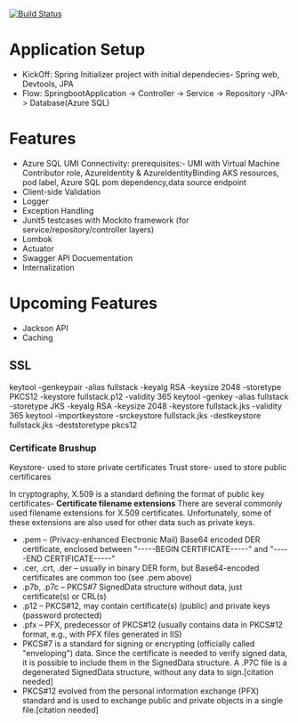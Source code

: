 [![Build Status](https://dev.azure.com/bahrinipun/demo-fullstack/_apis/build/status/cd-springboot-backend?branchName=master)](https://dev.azure.com/bahrinipun/demo-fullstack/_build/latest?definitionId=80&branchName=master)

# Application Setup
- KickOff: Spring Initializer project with initial dependecies- Spring web, Devtools, JPA
- Flow: SpringbootApplication -> Controller -> Service -> Repository -JPA-> Database(Azure SQL)

# Features
- Azure SQL UMI Connectivity: prerequisites:- UMI with Virtual Machine Contributor role, AzureIdentity & AzureIdentityBinding AKS resources, pod label,       Azure SQL pom dependency,data source endpoint
- Client-side Validation
- Logger
- Exception Handling
- Junit5 testcases with Mockito framework (for service/repository/controller layers)
- Lombok
- Actuator
- Swagger API Docuementation
- Internalization

# Upcoming Features
- Jackson API
- Caching
  
## SSL
keytool -genkeypair -alias fullstack -keyalg RSA -keysize 2048 -storetype PKCS12 -keystore fullstack.p12 -validity 365
keytool -genkey -alias fullstack -storetype JKS -keyalg RSA -keysize 2048 -keystore fullstack.jks -validity 365
keytool -importkeystore -srckeystore fullstack.jks -destkeystore fullstack.jks -deststoretype pkcs12

### Certificate Brushup
Keystore- used to store private certificates
Trust store- used to store public certificares

In cryptography, X.509 is a standard defining the format of public key certificates-
**Certificate filename extensions**
There are several commonly used filename extensions for X.509 certificates. Unfortunately, some of these extensions are also used for other data such as private keys.
- .pem – (Privacy-enhanced Electronic Mail) Base64 encoded DER certificate, enclosed between "-----BEGIN CERTIFICATE-----" and "-----END CERTIFICATE-----"
- .cer, .crt, .der – usually in binary DER form, but Base64-encoded certificates are common too (see .pem above)
- .p7b, .p7c – PKCS#7 SignedData structure without data, just certificate(s) or CRL(s)
- .p12 – PKCS#12, may contain certificate(s) (public) and private keys (password protected)
- .pfx – PFX, predecessor of PKCS#12 (usually contains data in PKCS#12 format, e.g., with PFX files generated in IIS)
- PKCS#7 is a standard for signing or encrypting (officially called "enveloping") data. Since the certificate is needed to verify signed data, it is possible to      include them in the SignedData structure. A .P7C file is a degenerated SignedData structure, without any data to sign.[citation needed]
- PKCS#12 evolved from the personal information exchange (PFX) standard and is used to exchange public and private objects in a single file.[citation needed]
